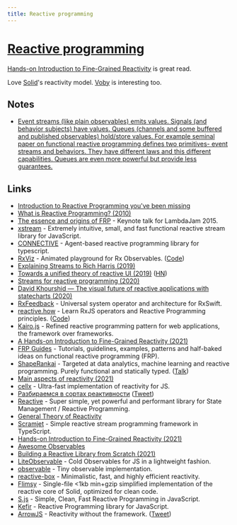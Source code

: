 ```yaml
---
title: Reactive programming
---
```


# [Reactive programming](https://en.wikipedia.org/wiki/Reactive_programming)

[Hands-on Introduction to Fine-Grained Reactivity](https://dev.to/ryansolid/a-hands-on-introduction-to-fine-grained-reactivity-3ndf) is great read.

Love [Solid](../programming-languages/javascript/js-libraries/solid.md)'s reactivity model. [Voby](https://github.com/vobyjs/voby) is interesting too.

## Notes

- [Event streams (like plain observables) emits values. Signals (and behavior subjects) have values. Queues (channels and some buffered and published observables) hold/store values. For example seminal paper on functional reactive programming defines two primitives- event streams and behaviors. They have different laws and this different capabilities. Queues are even more powerful but provide less guarantees.](https://www.reddit.com/r/reactjs/comments/yk6iy3/react_vdom_vs_preact_signal_performance_flame/)

## Links

- [Introduction to Reactive Programming you've been missing](https://gist.github.com/staltz/868e7e9bc2a7b8c1f754)
- [What is Reactive Programming? (2010)](http://paulstovell.com/blog/reactive-programming)
- [The essence and origins of FRP](https://github.com/conal/talk-2015-essence-and-origins-of-frp) - Keynote talk for LambdaJam 2015.
- [xstream](https://github.com/staltz/xstream) - Extremely intuitive, small, and fast functional reactive stream library for JavaScript.
- [CONNECTIVE](https://connective.dev/) - Agent-based reactive programming library for typescript.
- [RxViz](https://rxviz.com/) - Animated playground for Rx Observables. ([Code](https://github.com/moroshko/rxviz))
- [Explaining Streams to Rich Harris (2019)](https://johnlindquist.com/explaining-streams-to-rich-harris)
- [Towards a unified theory of reactive UI (2019)](https://raphlinus.github.io/ui/druid/2019/11/22/reactive-ui.html) ([HN](https://news.ycombinator.com/item?id=21607818))
- [Streams for reactive programming (2020)](https://surma.dev/things/streams-for-reactive-programming/)
- [David Khourshid — The visual future of reactive applications with statecharts (2020)](https://www.youtube.com/watch?v=o84Xw8qiTCw)
- [RxFeedback](https://github.com/NoTests/RxFeedback.swift) - Universal system operator and architecture for RxSwift.
- [reactive.how](https://reactive.how/) - Learn RxJS operators and Reactive Programming principles. ([Code](https://github.com/cedricss/reactive.how))
- [Kairo.js](https://github.com/3Shain/kairo) - Refined reactive programming pattern for web applications, the framework over frameworks.
- [A Hands-on Introduction to Fine-Grained Reactivity (2021)](https://dev.to/ryansolid/a-hands-on-introduction-to-fine-grained-reactivity-3ndf)
- [FRP Guides](https://github.com/HeinrichApfelmus/frp-guides) - Tutorials, guidelines, examples, patterns and half-baked ideas on functional reactive programming (FRP).
- [ShapeRankai](https://github.com/f5devcentral/shapeRank) - Targeted at data analytics, machine learning and reactive programming. Purely functional and statically typed. ([Talk](https://www.youtube.com/watch?v=vMO-CFlbYf8))
- [Main aspects of reactivity (2021)](https://dev.to/ninjin/main-aspects-of-reactivity-58co)
- [cellx](https://github.com/Riim/cellx) - Ultra-fast implementation of reactivity for JS.
- [Разбираемся в сортах реактивности](https://github.com/nin-jin/slides/blob/master/reactivity/readme.md) ([Tweet](https://twitter.com/andrey_sitnik/status/1460956157854752768))
- [Reactive](https://github.com/YousefED/reactive) - Super simple, yet powerful and performant library for State Management / Reactive Programming.
- [General Theory of Reactivity](https://github.com/kriskowal/gtor)
- [Scramjet](https://github.com/scramjetorg/framework-js) - Simple reactive stream programming framework in TypeScript.
- [Hands-on Introduction to Fine-Grained Reactivity (2021)](https://dev.to/ryansolid/a-hands-on-introduction-to-fine-grained-reactivity-3ndf)
- [Awesome Observables](https://github.com/sindresorhus/awesome-observables)
- [Building a Reactive Library from Scratch (2021)](https://dev.to/ryansolid/building-a-reactive-library-from-scratch-1i0p)
- [LiteObservable](https://github.com/lxsmnsyc/LiteObservable) - Cold Observables for JS in a lightweight fashion.
- [observable](https://github.com/ally-ui/observable) - Tiny observable implementation.
- [reactive-box](https://github.com/re-js/reactive-box) - Minimalistic, fast, and highly efficient reactivity.
- [Flimsy](https://github.com/fabiospampinato/flimsy) - Single-file <1kb min+gzip simplified implementation of the reactive core of Solid, optimized for clean code.
- [S.js](https://github.com/adamhaile/S) - Simple, Clean, Fast Reactive Programming in JavaScript.
- [Kefir](https://github.com/kefirjs/kefir) - Reactive Programming library for JavaScript.
- [ArrowJS](https://github.com/justin-schroeder/arrow-js) - Reactivity without the framework. ([Tweet](https://twitter.com/jpschroeder/status/1593326779179073537))
